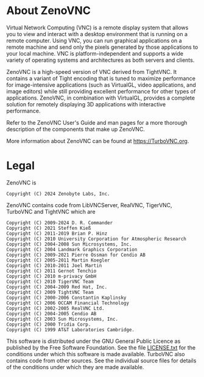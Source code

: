 About ZenoVNC
==============

Virtual Network Computing (VNC) is a remote display system that allows you to
view and interact with a desktop environment that is running on a remote
computer.  Using VNC, you can run graphical applications on a remote machine
and send only the pixels generated by those applications to your local machine.
VNC is platform-independent and supports a wide variety of operating systems
and architectures as both servers and clients.

ZenoVNC is a high-speed version of VNC derived from TightVNC.  It contains
a variant of Tight encoding that is tuned to maximize performance for
image-intensive applications (such as VirtualGL, video applications, and image
editors) while still providing excellent performance for other types of
applications.  ZenoVNC, in combination with VirtualGL, provides a complete
solution for remotely displaying 3D applications with interactive performance.

Refer to the ZenoVNC User's Guide and man pages for a more thorough
description of the components that make up ZenoVNC.

More information about ZenoVNC can be found at <https://TurboVNC.org>.


Legal
=====

ZenoVNC is

    Copyright (C) 2024 Zenobyte Labs, Inc.
    

ZenoVNC contains code from LibVNCServer, RealVNC, TigerVNC, TurboVNC and TightVNC
which are

    Copyright (C) 2009-2024 D. R. Commander
    Copyright (C) 2021 Steffen Kieß
    Copyright (C) 2011-2019 Brian P. Hinz
    Copyright (C) 2010 University Corporation for Atmospheric Research
    Copyright (C) 2004-2008 Sun Microsystems, Inc.
    Copyright (C) 2004 Landmark Graphics Corporation
    Copyright (C) 2009-2021 Pierre Ossman for Cendio AB
    Copyright (C) 2005-2011 Martin Koegler
    Copyright (C) 2010-2011 Joel Martin
    Copyright (C) 2011 Gernot Tenchio
    Copyright (C) 2010 m-privacy GmbH
    Copyright (C) 2010 TigerVNC Team
    Copyright (C) 2004-2009 Red Hat, Inc.
    Copyright (C) 2009 TightVNC Team
    Copyright (C) 2000-2006 Constantin Kaplinsky
    Copyright (C) 2006 OCCAM Financial Technology
    Copyright (C) 2002-2005 RealVNC Ltd.
    Copyright (C) 2004-2005 Cendio AB
    Copyright (C) 2003 Sun Microsystems, Inc.
    Copyright (C) 2000 Tridia Corp.
    Copyright (C) 1999 AT&T Laboratories Cambridge.

This software is distributed under the GNU General Public Licence as published
by the Free Software Foundation.  See the file [LICENSE.txt](LICENSE.txt) for
the conditions under which this software is made available.  TurboVNC also
contains code from other sources.  See the individual source files for details
of the conditions under which they are made available.
